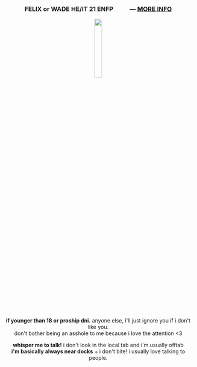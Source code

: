 <h3 p align="center">FELIX or WADE HE/IT 21 ENFP <img src="https://files.catbox.moe/rbpice.png" height="16px"> <img src="https://files.catbox.moe/eezq86.png" height="16px"> ― <a href="https://funny.straw.page/">MORE INFO</a></h3>
<p align="center"><img src="https://files.catbox.moe/nzgpcx.png" style="width: 20%;"></p>
<p align="center"><b>if younger than 18 or proship dni.</b> anyone else, i'll just ignore you if i don't like you.
<br>don't bother being an asshole to me because i love the attention <3</p>
<p align="center">
<b>whisper me to talk!</b> i don't look in the local tab and i'm usually offtab
<br><b>i'm basically always near docks</b> + i don't bite! i usually love talking to people.</p>
